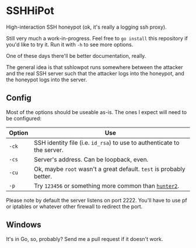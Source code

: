 SSHHiPot
=========
High-interaction SSH honeypot (ok, it's really a logging ssh proxy).

Still very much a work-in-progress.  Feel free to `go install` this repository
if you'd like to try it.  Run it with `-h` to see more options.

One of these days there'll be better documentation, really.

The general idea is that sshlowpot runs somewhere between the attacker and the
real SSH server such that the attacker logs into the honeypot, and the honeypot
logs into the server.

Config
------
Most of the options should be useable as-is.  The ones I expect will need to
be configured:

Option | Use
-------|----
`-ck`  | SSH identity file (i.e. `id_rsa`) to use to authenticate to the server.
`-cs`  | Server's address.  Can be loopback, even.
`-cu`  | Ok, maybe `root` wasn't a great default.  `test` is probably better.
`-p`   | Try `123456` or something more common than [`hunter2`](http://bash.org/?244321).

Please note by default the server listens on port 2222.  You'll have to use
pf or iptables or whatever other firewall to redirect the port.

Windows
-------
It's in Go, so, probably?  Send me a pull request if it doesn't work.
